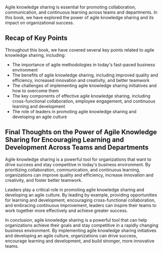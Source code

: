
Agile knowledge sharing is essential for promoting collaboration, communication, and continuous learning across teams and departments. In this book, we have explored the power of agile knowledge sharing and its impact on organizational success.

Recap of Key Points
-------------------

Throughout this book, we have covered several key points related to agile knowledge sharing, including:

* The importance of agile methodologies in today's fast-paced business environment
* The benefits of agile knowledge sharing, including improved quality and efficiency, increased innovation and creativity, and better teamwork
* The challenges of implementing agile knowledge sharing initiatives and how to overcome them
* The key components of effective agile knowledge sharing, including cross-functional collaboration, employee engagement, and continuous learning and development
* The role of leaders in promoting agile knowledge sharing and developing an agile culture

Final Thoughts on the Power of Agile Knowledge Sharing for Encouraging Learning and Development Across Teams and Departments
----------------------------------------------------------------------------------------------------------------------------

Agile knowledge sharing is a powerful tool for organizations that want to drive success and stay competitive in today's business environment. By prioritizing collaboration, communication, and continuous learning, organizations can improve quality and efficiency, increase innovation and creativity, and foster better teamwork.

Leaders play a critical role in promoting agile knowledge sharing and developing an agile culture. By leading by example, providing opportunities for learning and development, encouraging cross-functional collaboration, and embracing continuous improvement, leaders can inspire their teams to work together more effectively and achieve greater success.

In conclusion, agile knowledge sharing is a powerful tool that can help organizations achieve their goals and stay competitive in a rapidly changing business environment. By implementing agile knowledge sharing initiatives and developing an agile culture, organizations can drive success, encourage learning and development, and build stronger, more innovative teams.